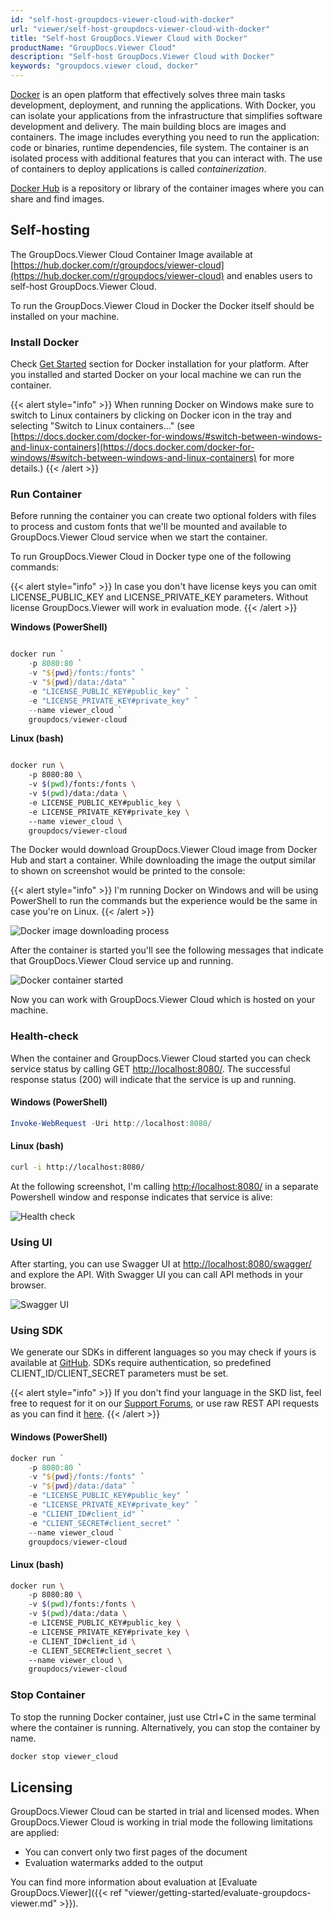```yaml
---
id: "self-host-groupdocs-viewer-cloud-with-docker"
url: "viewer/self-host-groupdocs-viewer-cloud-with-docker"
title: "Self-host GroupDocs.Viewer Cloud with Docker"
productName: "GroupDocs.Viewer Cloud"
description: "Self-host GroupDocs.Viewer Cloud with Docker"
keywords: "groupdocs.viewer cloud, docker"
---
```


[Docker](https://docs.docker.com/get-started/overview/) is an open platform that effectively solves three main tasks development, deployment, and running the applications. With Docker, you can isolate your applications from the infrastructure that simplifies software development and delivery. The main building blocs are images and containers. The image includes everything you need to run the application: code or binaries, runtime dependencies, file system. The container is an isolated process with additional features that you can interact with. The use of containers to deploy applications is called *containerization*.

[Docker Hub](https://hub.docker.com/) is a repository or library of the container images where you can share and find images.

## Self-hosting

The GroupDocs.Viewer Cloud Container Image available at [https://hub.docker.com/r/groupdocs/viewer-cloud](https://hub.docker.com/r/groupdocs/viewer-cloud) and enables users to self-host GroupDocs.Viewer Cloud.

To run the GroupDocs.Viewer Cloud in Docker the Docker itself should be installed on your machine.

### Install Docker

Check [Get Started](https://www.docker.com/get-started) section for Docker installation for your platform. After you installed and started Docker on your local machine we can run the container.

{{< alert style="info" >}}
When running Docker on Windows make sure to switch to Linux containers by clicking on Docker icon in the tray and selecting "Switch to Linux containers..." (see [https://docs.docker.com/docker-for-windows/#switch-between-windows-and-linux-containers](https://docs.docker.com/docker-for-windows/#switch-between-windows-and-linux-containers) for more details.)
{{< /alert >}}

### Run Container

Before running the container you can create two optional folders with files to process and custom fonts that we'll be mounted and available to GroupDocs.Viewer Cloud service when we start the container.

To run GroupDocs.Viewer Cloud in Docker type one of the following commands:

{{< alert style="info" >}}
In case you don't have license keys you can omit LICENSE_PUBLIC_KEY and LICENSE_PRIVATE_KEY parameters. Without license GroupDocs.Viewer will work in evaluation mode.
{{< /alert >}}

**Windows (PowerShell)**

```powershell

docker run `
    -p 8080:80 `
    -v "${pwd}/fonts:/fonts" `
    -v "${pwd}/data:/data" `
    -e "LICENSE_PUBLIC_KEY#public_key" `
    -e "LICENSE_PRIVATE_KEY#private_key" `
    --name viewer_cloud `
    groupdocs/viewer-cloud

```

**Linux (bash)**

```bash

docker run \
    -p 8080:80 \
    -v $(pwd)/fonts:/fonts \
    -v $(pwd)/data:/data \
    -e LICENSE_PUBLIC_KEY#public_key \
    -e LICENSE_PRIVATE_KEY#private_key \
    --name viewer_cloud \
    groupdocs/viewer-cloud

```

The Docker would download GroupDocs.Viewer Cloud image from Docker Hub and start a container. While downloading the image the output similar to shown on screenshot would be printed to the console:

{{< alert style="info" >}}
I'm running Docker on Windows and will be using PowerShell to run the commands but the experience would be the same in case you're on Linux.
{{< /alert >}}

![Docker image downloading process](viewer/images/downloading_image.png)

After the container is started you'll see the following messages that indicate that GroupDocs.Viewer Cloud service up and running.

![Docker container started](viewer/images/container_started.png)

Now you can work with GroupDocs.Viewer Cloud which is hosted on your machine.

### Health-check

When the container and GroupDocs.Viewer Cloud started you can check service status by calling GET [http://localhost:8080/](http://localhost:8080/). The successful response status (200) will indicate that the service is up and running.

#### Windows (PowerShell)

```powershell
Invoke-WebRequest -Uri http://localhost:8080/
```

#### Linux (bash)

```bash
curl -i http://localhost:8080/
```

At the following screenshot, I'm calling [http:~~/~~/localhost:8080/](http://localhost:8080/) in a separate Powershell window and response indicates that service is alive:

![Health check](viewer/images/health_check.png)

### Using UI

After starting, you can use Swagger UI at [http://localhost:8080/swagger/](http://localhost:8080/swagger/) and explore the API. With Swagger UI you can call API methods in your browser.

![Swagger UI](viewer/images/swagger_ui.png)

### Using SDK

We generate our SDKs in different languages so you may check if yours is available at [GitHub](https://github.com/groupdocs-viewer-cloud). SDKs require authentication, so predefined CLIENT_ID/CLIENT_SECRET parameters must be set.

{{< alert style="info" >}}
If you don't find your language in the SKD list, feel free to request for it on our [Support Forums](https://forum.groupdocs.cloud/c/viewer), or use raw REST API requests as you can find it [here](https://products.groupdocs.cloud/viewer/curl).
{{< /alert >}}

#### Windows (PowerShell)

```powershell
docker run `
    -p 8080:80 `
    -v "${pwd}/fonts:/fonts" `
    -v "${pwd}/data:/data" `
    -e "LICENSE_PUBLIC_KEY#public_key" `
    -e "LICENSE_PRIVATE_KEY#private_key" `
    -e "CLIENT_ID#client_id" `
    -e "CLIENT_SECRET#client_secret" `
    --name viewer_cloud `
    groupdocs/viewer-cloud
```

#### Linux (bash)

```bash
docker run \
    -p 8080:80 \
    -v $(pwd)/fonts:/fonts \
    -v $(pwd)/data:/data \
    -e LICENSE_PUBLIC_KEY#public_key \
    -e LICENSE_PRIVATE_KEY#private_key \
    -e CLIENT_ID#client_id \
    -e CLIENT_SECRET#client_secret \
    --name viewer_cloud \
    groupdocs/viewer-cloud
```

### Stop Container

To stop the running Docker container, just use Ctrl+C in the same terminal where the container is running. Alternatively, you can stop the container by name.

```bash
docker stop viewer_cloud
```

## Licensing

GroupDocs.Viewer Cloud can be started in trial and licensed modes. When GroupDocs.Viewer Cloud is working in trial mode the following limitations are applied:

* You can convert only two first pages of the document
* Evaluation watermarks added to the output

You can find more information about evaluation at [Evaluate GroupDocs.Viewer]({{< ref "viewer/getting-started/evaluate-groupdocs-viewer.md" >}}).
